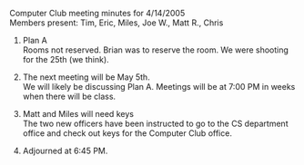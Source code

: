 Computer Club meeting minutes for 4/14/2005<br>
Members present: Tim, Eric, Miles, Joe W., Matt R., Chris<p>

1) Plan A<br>
Rooms not reserved.  Brian was to reserve the room.  We were shooting
for the 25th (we think).<p>

2) The next meeting will be May 5th.<br>
We will likely be discussing Plan A.  Meetings will be at 7:00 PM in weeks 
when there will be class.  <p>

3) Matt and Miles will need keys<br>
The two new officers have been instructed to go to the CS department office and
check out keys for the Computer Club office.<p>

4) Adjourned at 6:45 PM.
